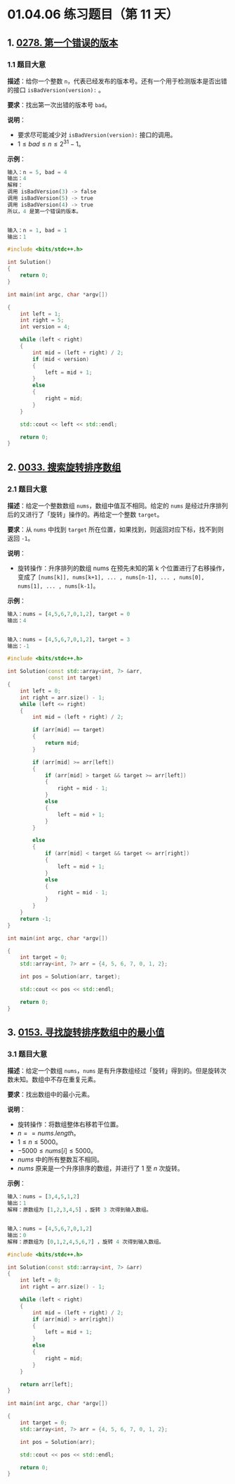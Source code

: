 # 01.04.06 练习题目（第 11 天）

## 1. [0278. 第一个错误的版本](https://leetcode.cn/problems/first-bad-version/)

### 1.1 题目大意

**描述**：给你一个整数 `n`，代表已经发布的版本号。还有一个用于检测版本是否出错的接口 `isBadVersion(version):` 。

**要求**：找出第一次出错的版本号 `bad`。

**说明**：

- 要求尽可能减少对 `isBadVersion(version):` 接口的调用。
- $1 \le bad \le n \le 2^{31} - 1$。

**示例**：

```Python
输入：n = 5, bad = 4
输出：4
解释：
调用 isBadVersion(3) -> false 
调用 isBadVersion(5) -> true 
调用 isBadVersion(4) -> true
所以，4 是第一个错误的版本。


输入：n = 1, bad = 1
输出：1
```

```C++
#include <bits/stdc++.h>

int Sulution()
{
    return 0;
}

int main(int argc, char *argv[])

{
    int left = 1;
    int right = 5;
    int version = 4;

    while (left < right)
    {
        int mid = (left + right) / 2;
        if (mid < version)
        {
            left = mid + 1;
        }
        else
        {
            right = mid;
        }
    }

    std::cout << left << std::endl;

    return 0;
}
```

## 2. [0033. 搜索旋转排序数组](https://leetcode.cn/problems/search-in-rotated-sorted-array/)

### 2.1 题目大意

**描述**：给定一个整数数组 `nums`，数组中值互不相同。给定的 `nums` 是经过升序排列后的又进行了「旋转」操作的。再给定一个整数 `target`。

**要求**：从 `nums` 中找到 `target` 所在位置，如果找到，则返回对应下标，找不到则返回 `-1`。

**说明**：

- 旋转操作：升序排列的数组 nums 在预先未知的第 k 个位置进行了右移操作，变成了 `[nums[k]], nums[k+1], ... , nums[n-1], ... , nums[0], nums[1], ... , nums[k-1]`。

**示例**：

```Python
输入：nums = [4,5,6,7,0,1,2], target = 0
输出：4


输入：nums = [4,5,6,7,0,1,2], target = 3
输出：-1
```

```C++
#include <bits/stdc++.h>

int Solution(const std::array<int, 7> &arr,
             const int target)
{
    int left = 0;
    int right = arr.size() - 1;
    while (left <= right)
    {
        int mid = (left + right) / 2;

        if (arr[mid] == target)
        {
            return mid;
        }

        if (arr[mid] >= arr[left])
        {
            if (arr[mid] > target && target >= arr[left])
            {
                right = mid - 1;
            }
            else
            {
                left = mid + 1;
            }
        }

        else
        {
            if (arr[mid] < target && target <= arr[right])
            {
                left = mid + 1;
            }
            else
            {
                right = mid - 1;
            }
        }
    }
    return -1;
}

int main(int argc, char *argv[])

{
    int target = 0;
    std::array<int, 7> arr = {4, 5, 6, 7, 0, 1, 2};

    int pos = Solution(arr, target);

    std::cout << pos << std::endl;

    return 0;
}
```

## 3. [0153. 寻找旋转排序数组中的最小值](https://leetcode.cn/problems/find-minimum-in-rotated-sorted-array/)

### 3.1 题目大意

**描述**：给定一个数组 `nums`，`nums` 是有升序数组经过「旋转」得到的。但是旋转次数未知。数组中不存在重复元素。

**要求**：找出数组中的最小元素。

**说明**：

- 旋转操作：将数组整体右移若干位置。
- $n == nums.length$。
- $1 \le n \le 5000$。
- $-5000 \le nums[i] \le 5000$。
- $nums$ 中的所有整数互不相同。
- $nums$ 原来是一个升序排序的数组，并进行了 $1$ 至 $n$ 次旋转。

**示例**：

```Python
输入：nums = [3,4,5,1,2]
输出：1
解释：原数组为 [1,2,3,4,5] ，旋转 3 次得到输入数组。


输入：nums = [4,5,6,7,0,1,2]
输出：0
解释：原数组为 [0,1,2,4,5,6,7] ，旋转 4 次得到输入数组。
```

```C++
#include <bits/stdc++.h>

int Solution(const std::array<int, 7> &arr)
{
    int left = 0;
    int right = arr.size() - 1;

    while (left < right)
    {
        int mid = (left + right) / 2;
        if (arr[mid] > arr[right])
        {
            left = mid + 1;
        }
        else
        {
            right = mid;
        }
    }

    return arr[left];
}

int main(int argc, char *argv[])

{
    int target = 0;
    std::array<int, 7> arr = {4, 5, 6, 7, 0, 1, 2};

    int pos = Solution(arr);

    std::cout << pos << std::endl;

    return 0;
}
```
